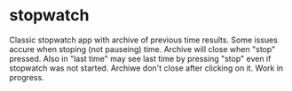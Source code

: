 # stopwatch
Classic stopwatch app with archive of previous time results. Some issues accure when stoping (not pauseing) time. Archive will close when "stop" pressed. Also in "last time" may see last time by pressing "stop" even if stopwatch was not started. Archiwe don't close after clicking on it. Work in progress.

